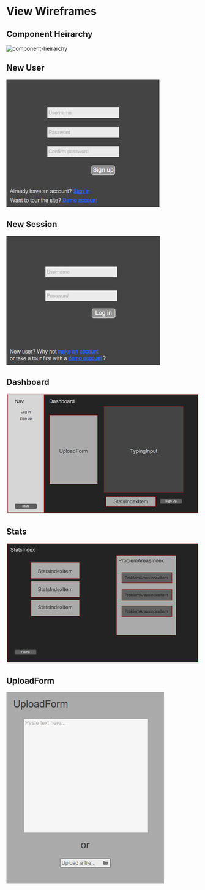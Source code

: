 # View Wireframes

## Component Heirarchy
![component-heirarchy]

## New User
![new-user]

## New Session
![new-session]

## Dashboard
![dashboard]

## Stats
![stats]

## UploadForm
![upload-form]

[component-heirarchy]: ./wireframes/component_heirarchy.png
[new-user]: ./wireframes/new_user.png
[new-session]: ./wireframes/new_session.png
[dashboard]: ./wireframes/dashboard.png
[stats]: ./wireframes/stats.png
[upload-form]: ./wireframes/upload_form.png
